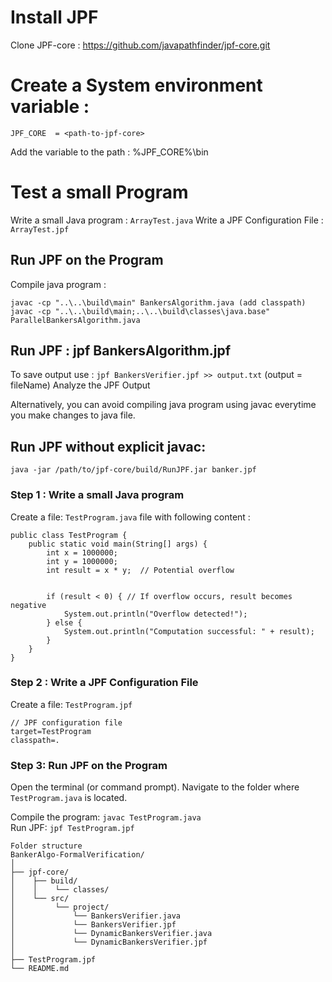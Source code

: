 

# Install JPF

Clone JPF-core : https://github.com/javapathfinder/jpf-core.git 

# Create a System environment variable : 
``JPF_CORE  = <path-to-jpf-core>``

Add the variable to the path : %JPF_CORE%\bin 

# Test a small Program

Write a small Java program : `ArrayTest.java`
Write a JPF Configuration File : `ArrayTest.jpf`

## Run JPF on the Program
Compile java program : 
```
javac -cp "..\..\build\main" BankersAlgorithm.java (add classpath)
javac -cp "..\..\build\main;..\..\build\classes\java.base" ParallelBankersAlgorithm.java
```


## Run JPF : jpf BankersAlgorithm.jpf 
To save output use : `jpf BankersVerifier.jpf >> output.txt`  (output = fileName)
Analyze the JPF Output 

Alternatively, you can avoid compiling java program using javac everytime you make changes to java file.
## Run JPF without explicit javac:
```
java -jar /path/to/jpf-core/build/RunJPF.jar banker.jpf
```


### Step 1 : Write a small Java program

Create a file: `TestProgram.java` file with following content : 
```
public class TestProgram {
    public static void main(String[] args) {
        int x = 1000000;
        int y = 1000000;
        int result = x * y;  // Potential overflow


        if (result < 0) { // If overflow occurs, result becomes negative
            System.out.println("Overflow detected!");
        } else {
            System.out.println("Computation successful: " + result);
        }
    }
}
```

###  Step 2 : Write a JPF Configuration File
Create a file: `TestProgram.jpf` 
```
// JPF configuration file
target=TestProgram
classpath=.
```

### Step 3: Run JPF on the Program
Open the terminal (or command prompt). Navigate to the folder where `TestProgram.java` is located.

Compile the program: `javac TestProgram.java`  
Run JPF: `jpf TestProgram.jpf` 




    Folder structure
    BankerAlgo-FormalVerification/
    │
    ├── jpf-core/
    │    ├── build/
    │    │    └── classes/
    │    └── src/
    │         └── project/
    │             └── BankersVerifier.java
    │             └── BankersVerifier.jpf
    │             └── DynamicBankersVerifier.java
    │             └── DynamicBankersVerifier.jpf    
    │
    ├── TestProgram.jpf
    └── README.md
